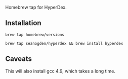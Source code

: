 Homebrew tap for HyperDex.

## Installation
`brew tap homebrew/versions`

`brew tap seanogden/hyperdex && brew install hyperdex`

## Caveats

This will also install gcc 4.9, which takes a long time.
